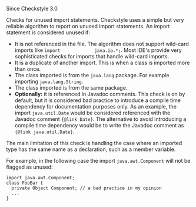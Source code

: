 Since Checkstyle 3.0

Checks for unused import statements. Checkstyle uses a simple but very
reliable algorithm to report on unused import statements. An import
statement is considered unused if:

-   It is not referenced in the file. The algorithm does not support
    wild-card imports like `import             java.io.*;`. Most IDE\'s
    provide very sophisticated checks for imports that handle wild-card
    imports.
-   It is a duplicate of another import. This is when a class is
    imported more than once.
-   The class imported is from the `java.lang` package. For example
    importing `java.lang.String`.
-   The class imported is from the same package.
-   **Optionally:** it is referenced in Javadoc comments. This check is
    on by default, but it is considered bad practice to introduce a
    compile time dependency for documentation purposes only. As an
    example, the import `java.util.Date` would be considered referenced
    with the Javadoc comment `{@link Date}`. The alternative to avoid
    introducing a compile time dependency would be to write the Javadoc
    comment as `{@link java.util.Date}`.

The main limitation of this check is handling the case where an imported
type has the same name as a declaration, such as a member variable.

For example, in the following case the import `java.awt.Component` will
not be flagged as unused:

    import java.awt.Component;
    class FooBar {
      private Object Component; // a bad practice in my opinion
      ...
    }
